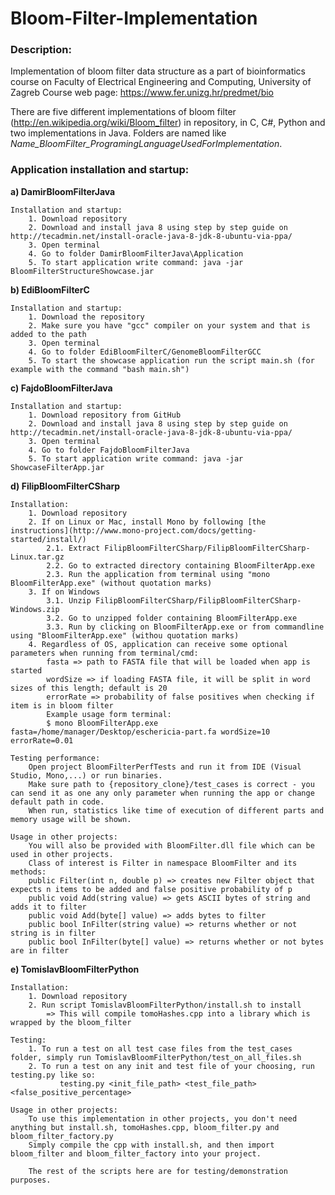 Bloom-Filter-Implementation
===========================

### Description:

Implementation of bloom filter data structure as a part of bioinformatics course on Faculty of Electrical Engineering and Computing, University of Zagreb
Course web page: https://www.fer.unizg.hr/predmet/bio

There are five different implementations of bloom filter (http://en.wikipedia.org/wiki/Bloom_filter) in repository, in C, C#, Python and two implementations in Java. Folders are named like _Name_BloomFilter_ProgramingLanguageUsedForImplementation_.

### Application installation and startup:


**a) DamirBloomFilterJava**

	Installation and startup:
		1. Download repository
		2. Download and install java 8 using step by step guide on http://tecadmin.net/install-oracle-java-8-jdk-8-ubuntu-via-ppa/
		3. Open terminal
		4. Go to folder DamirBloomFilterJava\Application
		5. To start application write command: java -jar BloomFilterStructureShowcase.jar

**b) EdiBloomFilterC**

	Installation and startup:
		1. Download the repository
		2. Make sure you have "gcc" compiler on your system and that is added to the path
		3. Open terminal
		4. Go to folder EdiBloomFilterC/GenomeBloomFilterGCC
		5. To start the showcase application run the script main.sh (for example with the command "bash main.sh")

**c) FajdoBloomFilterJava**
	
	Installation and startup:
		1. Download repository from GitHub
		2. Download and install java 8 using step by step guide on http://tecadmin.net/install-oracle-java-8-jdk-8-ubuntu-via-ppa/
		3. Open terminal
		4. Go to folder FajdoBloomFilterJava
		5. To start application write command: java -jar ShowcaseFilterApp.jar

**d) FilipBloomFilterCSharp**

	Installation:
		1. Download repository
		2. If on Linux or Mac, install Mono by following [the instructions](http://www.mono-project.com/docs/getting-started/install/)
			2.1. Extract FilipBloomFilterCSharp/FilipBloomFilterCSharp-Linux.tar.gz
			2.2. Go to extracted directory containing BloomFilterApp.exe
			2.3. Run the application from terminal using "mono BloomFilterApp.exe" (without quotation marks)
		3. If on Windows
			3.1. Unzip FilipBloomFilterCSharp/FilipBloomFilterCSharp-Windows.zip
			3.2. Go to unzipped folder containing BloomFilterApp.exe
			3.3. Run by clicking on BloomFilterApp.exe or from commandline using "BloomFilterApp.exe" (withou quotation marks)
		4. Regardless of OS, application can receive some optional parameters when running from terminal/cmd:
			fasta => path to FASTA file that will be loaded when app is started
			wordSize => if loading FASTA file, it will be split in word sizes of this length; default is 20
			errorRate => probability of false positives when checking if item is in bloom filter
			Example usage form terminal:
			$ mono BloomFilterApp.exe fasta=/home/manager/Desktop/eschericia-part.fa wordSize=10 errorRate=0.01

	Testing performance:
		Open project BloomFilterPerfTests and run it from IDE (Visual Studio, Mono,...) or run binaries.
		Make sure path to {repository_clone}/test_cases is correct - you can send it as one any only parameter when running the app or change default path in code.
		When run, statistics like time of execution of different parts and memory usage will be shown.
	
	Usage in other projects:
		You will also be provided with BloomFilter.dll file which can be used in other projects.
		Class of interest is Filter in namespace BloomFilter and its methods:
		public Filter(int n, double p) => creates new Filter object that expects n items to be added and false positive probability of p
		public void Add(string value) => gets ASCII bytes of string and adds it to filter
		public void Add(byte[] value) => adds bytes to filter
		public bool InFilter(string value) => returns whether or not string is in filter
		public bool InFilter(byte[] value) => returns whether or not bytes are in filter

**e) TomislavBloomFilterPython**

    Installation:
        1. Download repository
        2. Run script TomislavBloomFilterPython/install.sh to install
            => This will compile tomoHashes.cpp into a library which is wrapped by the bloom_filter

    Testing:
        1. To run a test on all test case files from the test_cases folder, simply run TomislavBloomFilterPython/test_on_all_files.sh
        2. To run a test on any init and test file of your choosing, run testing.py like so:
               testing.py <init_file_path> <test_file_path> <false_positive_percentage>

    Usage in other projects:
        To use this implementation in other projects, you don't need anything but install.sh, tomoHashes.cpp, bloom_filter.py and bloom_filter_factory.py
        Simply compile the cpp with install.sh, and then import bloom_filter and bloom_filter_factory into your project.

        The rest of the scripts here are for testing/demonstration purposes.
